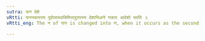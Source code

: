 ```yaml
---
sutra: पानं देशे
vRtti: पाननकारस्य पूर्वपदस्थान्निमित्तादुत्तरस्य देशाभिधाने णकार आदेशो भवति ॥
vRtti_eng: The न of पान is changed into ण, when it occurs as the second member of a compound, the first member of which contains a letter causing change; and the whole compound denotes a country or a people.

---
```

